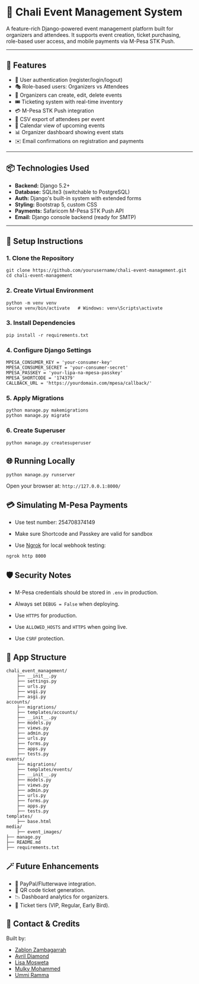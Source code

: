 # 🎫 Chali Event Management System

A feature-rich Django-powered event management platform built for organizers and attendees. It supports event creation, ticket purchasing, role-based user access, and mobile payments via M-Pesa STK Push.

---

## 🚀 Features

- 🔐 User authentication (register/login/logout)
- 🎭 Role-based users: Organizers vs Attendees
- 📝 Organizers can create, edit, delete events
- 🎟️ Ticketing system with real-time inventory
- 💳 M-Pesa STK Push integration
- 🧾 CSV export of attendees per event
- 📅 Calendar view of upcoming events
- 📊 Organizer dashboard showing event stats
- ✉️ Email confirmations on registration and payments

---

## 📦 Technologies Used

- **Backend:** Django 5.2+
- **Database:** SQLite3 (switchable to PostgreSQL)
- **Auth:** Django's built-in system with extended forms
- **Styling:** Bootstrap 5, custom CSS
- **Payments:** Safaricom M-Pesa STK Push API
- **Email:** Django console backend (ready for SMTP)

---

## 🔧 Setup Instructions

### 1. Clone the Repository

```
git clone https://github.com/yourusername/chali-event-management.git
cd chali-event-management
```

### 2. Create Virtual Environment
```
python -m venv venv
source venv/bin/activate   # Windows: venv\Scripts\activate
```

### 3. Install Dependencies

```
pip install -r requirements.txt
```

### 4. Configure Django Settings

```
MPESA_CONSUMER_KEY = 'your-consumer-key'
MPESA_CONSUMER_SECRET = 'your-consumer-secret'
MPESA_PASSKEY = 'your-lipa-na-mpesa-passkey'
MPESA_SHORTCODE = '174379'
CALLBACK_URL = 'https://yourdomain.com/mpesa/callback/'
```

### 5. Apply Migrations

```
python manage.py makemigrations
python manage.py migrate
```

### 6. Create Superuser
```
python manage.py createsuperuser
```

## 🌐 Running Locally

```
python manage.py runserver
```

Open your browser at: `http://127.0.0.1:8000/`

## 💳 Simulating M-Pesa Payments

- Use test number: 254708374149

- Make sure Shortcode and Passkey are valid for sandbox
- Use [Ngrok](https://ngrok.com) for local webhook testing:

```
ngrok http 8000
```

## 🛡️ Security Notes

- M-Pesa credentials should be stored in `.env` in production.
- Always set `DEBUG = False` when deploying.
- Use `HTTPS` for production.
- Use `ALLOWED_HOSTS` and `HTTPS` when going live.

- Use `CSRF` protection.

## 📁 App Structure

```
chali_event_management/
    ├── __init__.py
    ├── settings.py
    ├── urls.py
    ├── wsgi.py
    ├── asgi.py
accounts/
    ├── migrations/
    ├── templates/accounts/
    ├── __init__.py
    ├── models.py
    ├── views.py
    ├── admin.py
    ├── urls.py
    ├── forms.py
    ├── apps.py
    ├── tests.py
events/
    ├── migrations/
    ├── templates/events/
    ├── __init__.py
    ├── models.py
    ├── views.py
    ├── admin.py
    ├── urls.py
    ├── forms.py
    ├── apps.py
    ├── tests.py
templates/
    ├── base.html
media/
    ├── event_images/
├── manage.py
├── README.md
├── requirements.txt
```

## 🪄 Future Enhancements

- 🛒 PayPal/Flutterwave integration.
- 🎫 QR code ticket generation.
- 📉 Dashboard analytics for organizers.
- 📝 Ticket tiers (VIP, Regular, Early Bird).

## 📮 Contact & Credits

Built by:

-  [Zablon Zambagarrah](https://github.com/Zambagarrah)
-  [Avril Diamond](https://github.com/almasi-y/)
-  [Lisa Mosweta](https://github.com/lisamswt/)
-  [Mulky Mohammed](https://github.com/mulkymma/)
-  [Ummi Ramma]()


